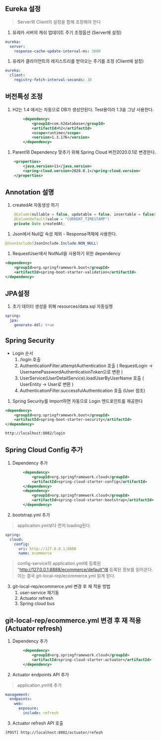 ## Eureka 설정
> Server와 Client의 설정을 함께  조정해야 한다
1. 유레카 서버의 캐쉬 업데이트 주기 조정옵션 (Server에 설정)
```yml
eureka:
  server:
    response-cache-update-interval-ms: 3000
```
1. 유레카 클라이언트의 레지스트리를 받아오는 주기를 조정 (Client에 설정)
```yml
eureka:
  client:
    registry-fetch-interval-seconds: 30    
```
## 버전특성 조정
1. H2는 1.4 에서는 자동으로 DB가 생성안된다. Test용이라 1.3을 그냥 사용한다.
```xml
		<dependency>
			<groupId>com.h2database</groupId>
			<artifactId>h2</artifactId>
			<scope>runtime</scope>
			<version>1.3.176</version>
		</dependency>
```
1. Parent와 Dependency 맞추기 위해 Spring Cloud 버전2020.0.1로 변경한다.
```xml
	<properties>
		<java.version>11</java.version>
		<spring-cloud.version>2020.0.1</spring-cloud.version>
	</properties>
```
## Annotation 설명
1. createdAt 자동생성 하기
```java
    @Column(nullable = false, updatable = false, insertable = false)
    @ColumnDefault(value = "CURRENT_TIMESTAMP")
    private Date createdAt;
```
1. Json에서 Null값 속성 제외 - Response객체에 사용한다.
```java
@JsonInclude(JsonInclude.Include.NON_NULL)
```
1. RequestUser에서 NotNull을 사용하기 위한 dependency
```xml
<dependency>
    <groupId>org.springframework.boot</groupId>
    <artifactId>spring-boot-starter-validation</artifactId>
</dependency>
```
## JPA설정
1. 초기 데이터 생성을 위해 resources/data.sql 자동실행
```yml
spring:
  jpa:
    generate-ddl: true
```
## Spring Security
* Login 순서
  1. /login 호출 
  2. AuthenticationFilter.attemptAuthentication 호출
     ( RequestLogin -> UsernamePasswordAuthenticationToken으로 변환 )
  3. UserService(UserDetailService).loadUserByUserName 호출
     ( UserEntity -> User로 변환 )
  4. AuthenticationFilter.successfulAuthentication 호출
     (User 참조)

1. Spring Security를 Import하면 자동으로 Login 엔드포인트를 제공한다
```xml
<dependency>
    <groupId>org.springframework.boot</groupId>
    <artifactId>spring-boot-starter-security</artifactId>
</dependency>
```
```html
http://localhost:8082/login
```
## Spring Cloud Config 추가
1. Dependency 추가
```xml
		<dependency>
			<groupId>org.springframework.cloud</groupId>
			<artifactId>spring-cloud-starter-config</artifactId>
		</dependency>
		<dependency>
			<groupId>org.springframework.cloud</groupId>
			<artifactId>spring-cloud-starter-bootstrap</artifactId>
		</dependency>
```
2. bootstrap.yml 추가
> applicaiton.yml보다 먼저 loading된다.
```yaml
spring:
  cloud:
    config:
      uri: http://127.0.0.1:8888
      name: ecommerce
```
> config-service의 application.yml에 등록된 "http://127.0.0.1:8888/ecommerce/default"에 등록된 정보를 읽어온다.<br>
> 이는 결국 git-local-rep/ecommerce.yml 읽게 된다.
3. git-local-rep/ecommerce.yml 변경 후 재 적용 방법
    1. user-service 재기동
    2. Actuator refresh
    3. Spring cloud bus
## git-local-rep/ecommerce.yml 변경 후 재 적용 (Actuator refresh)
1. Dependency 추가
```xml
		<dependency>
			<groupId>org.springframework.cloud</groupId>
			<artifactId>spring-cloud-starter-actuator</artifactId>
		</dependency>
```
2. Actuator endpoints API 추가
> application.yml에 추가
```yaml
management:
  endpoints:
    web:
      exposure:
        include: refresh
```
3. Actuator refresh API 호출
```
[POST] http://localhost:8082/actuator/refesh
```